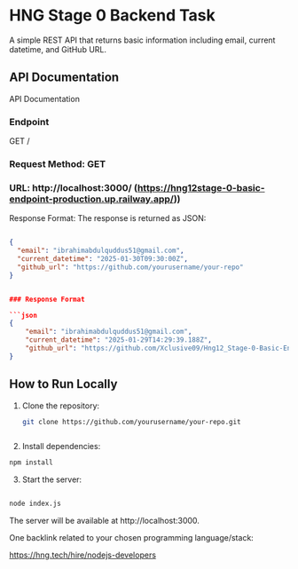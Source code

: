 # HNG Stage 0 Backend Task

A simple REST API that returns basic information including email, current datetime, and GitHub URL.

## API Documentation
API Documentation
### Endpoint
GET /
### Request Method: GET
### URL: http://localhost:3000/ (https://hng12stage-0-basic-endpoint-production.up.railway.app/))
Response Format:
The response is returned as JSON:

```json

{
  "email": "ibrahimabdulquddus51@gmail.com",
  "current_datetime": "2025-01-30T09:30:00Z",
  "github_url": "https://github.com/yourusername/your-repo"
}


### Response Format

```json
{
    "email": "ibrahimabdulquddus51@gmail.com",
    "current_datetime": "2025-01-29T14:29:39.188Z",
    "github_url": "https://github.com/Xclusive09/Hng12_Stage-0-Basic-Endpoint-.git"
}


```

## How to Run Locally
1. Clone the repository:
   ```sh
   git clone https://github.com/yourusername/your-repo.git
```
```
2. Install dependencies:
```sh
npm install
```
3. Start the server:
``` sh

node index.js
```
The server will be available at http://localhost:3000.

One backlink related to your chosen programming language/stack:

https://hng.tech/hire/nodejs-developers
